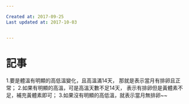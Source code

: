 ```yaml
---

Created at: 2017-09-25
Last updated at: 2017-10-03


---
```


# 記事


1.要是體溫有明顯的高低溫變化，且高溫滿14天，
那就是表示當月有排卵且正常；
2.如果有明顯的高溫，可是高溫天數不足14天，
表示有排卵但是黃體素不足，補充黃體素即可；
3.如果沒有明顯的高低溫，就表示當月無排卵~~

